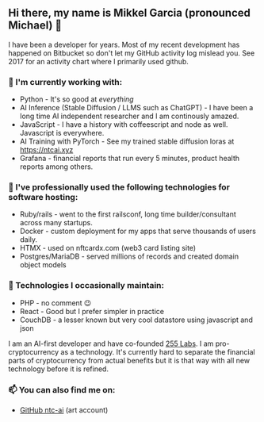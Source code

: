 ## Hi there, my name is Mikkel Garcia (pronounced Michael) 👋 

I have been a developer for years. Most of my recent development has happened on Bitbucket so don't let my GitHub activity log mislead you. See 2017 for an activity chart where I primarily used github.

### 🔭 I'm currently working with:

- Python - It's so good at _everything_
- AI Inference (Stable Diffusion / LLMS such as ChatGPT) - I have been a long time AI independent researcher and I am continously amazed.
- JavaScript - I have a history with coffeescript and node as well. Javascript is everywhere.
- AI Training with PyTorch - See my trained stable diffusion loras at https://ntcai.xyz
- Grafana - financial reports that run every 5 minutes, product health reports among others.

### 🌱 I've professionally used the following technologies for software hosting:

- Ruby/rails - went to the first railsconf, long time builder/consultant across many startups.
- Docker - custom deployment for my apps that serve thousands of users daily.
- HTMX - used on nftcardx.com (web3 card listing site) 
- Postgres/MariaDB - served millions of records and created domain object models

### 👯 Technologies I occasionally maintain:

- PHP - no comment 😉
- React - Good but I prefer simpler in practice
- CouchDB - a lesser known but very cool datastore using javascript and json

I am an AI-first developer and have co-founded [255 Labs](https://255labs.xyz). I am pro-cryptocurrency as a technology. It's currently hard to separate the financial parts of cryptocurrency from actual benefits but it is that way with all new technology before it is refined.

### 📫 You can also find me on:
- [GitHub ntc-ai](https://github.com/ntc-ai) (art account)
